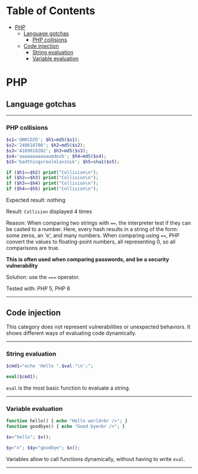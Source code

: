 Table of Contents
=================

   * [PHP](#php)
      * [Language gotchas](#language-gotchas)
         * [PHP collisions](#php-collisions)
      * [Code injection](#code-injection)
         * [String evaluation](#string-evaluation)
         * [Variable evaluation](#variable-evaluation)

# PHP

## Language gotchas

---

### PHP collisions

```php
$s1='QNKCDZO'; $h1=md5($s1);
$s2='240610708'; $h2=md5($s2);
$s3='A169818202'; $h3=md5($s3);
$s4='aaaaaaaaaaaumdozb'; $h4=md5($s4);
$s5='badthingsrealmlavznik'; $h5=sha1($s5);

if ($h1==$h2) print("Collision\n");
if ($h2==$h3) print("Collision\n");
if ($h3==$h4) print("Collision\n");
if ($h4==$h5) print("Collision\n");
```

Expected result: nothing

Result: `Collision` displayed 4 times

Reason: When comparing two strings with `==`, the interpreter test if they can be casted to a number.
Here, every hash results in a string of the form: some zeros, an 'e', and many numbers.
When comparing using `==`, PHP convert the values to floating-point numbers, all representing 0,
so all comparisons are true.

**This is often used when comparing passwords, and be a security vulnerability**

Solution: use the `===` operator.

Tested with: PHP 5, PHP 6

---


## Code injection

This category does not represent vulnerabilities or unexpected behaviors.
It shows different ways of evaluating code dynamically.

---

### String evaluation

```php
$cmd1="echo 'Hello ".$val."\n';";

eval($cmd1);
```

`eval` is the most basic function to evaluate a string.

---

### Variable evaluation

```php
function hello() { echo "Hello world<br />"; }
function goodbye() { echo "Good bye<br />"; }

$x="hello"; $x();

$y="x"; $$y="goodbye"; $x();
```

Variables allow to call functions dynamically, without having to write `eval`.

---


